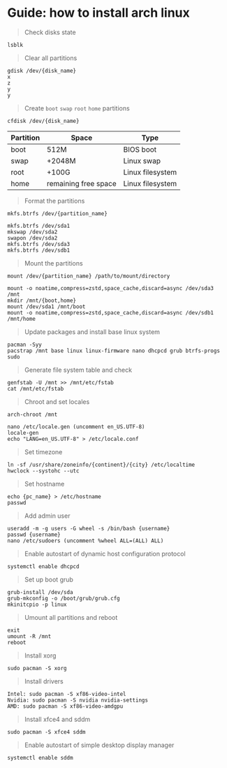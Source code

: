 # Guide: how to install arch linux

> Check disks state

```
lsblk
```

> Clear all partitions

```
gdisk /dev/{disk_name}
x
z
y
y
```

> Create `boot` `swap` `root` `home` partitions

`сfdisk /dev/{disk_name}`

| Partition | Space                | Type             |
| --------- | -------------------- | ---------------- |
| boot      | 512M                 | BIOS boot        |
| swap      | +2048M               | Linux swap       |
| root      | +100G                | Linux filesystem |
| home      | remaining free space | Linux filesystem |

> Format the partitions

`mkfs.btrfs /dev/{partition_name}`

```
mkfs.btrfs /dev/sda1
mkswap /dev/sda2
swapon /dev/sda2
mkfs.btrfs /dev/sda3
mkfs.btrfs /dev/sdb1
```

> Mount the partitions

`mount /dev/{partition_name} /path/to/mount/directory`

```
mount -o noatime,compress=zstd,space_cache,discard=async /dev/sda3 /mnt
mkdir /mnt/{boot,home}
mount /dev/sda1 /mnt/boot
mount -o noatime,compress=zstd,space_cache,discard=async /dev/sdb1 /mnt/home
```

> Update packages and install base linux system

```
pacman -Syy
pacstrap /mnt base linux linux-firmware nano dhcpcd grub btrfs-progs sudo
```

> Generate file system table and check

```
genfstab -U /mnt >> /mnt/etc/fstab
cat /mnt/etc/fstab
```

> Chroot and set locales

```
arch-chroot /mnt

nano /etc/locale.gen (uncomment en_US.UTF-8)
locale-gen
echo "LANG=en_US.UTF-8" > /etc/locale.conf
```

> Set timezone

```
ln -sf /usr/share/zoneinfo/{continent}/{city} /etc/localtime
hwclock --systohc --utc
```

> Set hostname

```
echo {pc_name} > /etc/hostname
passwd
```

> Add admin user

```
useradd -m -g users -G wheel -s /bin/bash {username}
passwd {username}
nano /etc/sudoers (uncomment %wheel ALL=(ALL) ALL)
```

> Enable autostart of dynamic host configuration protocol

```
systemctl enable dhcpcd
```

> Set up boot grub

```
grub-install /dev/sda
grub-mkconfig -o /boot/grub/grub.cfg
mkinitcpio -p linux
```

> Umount all partitions and reboot

```
exit
umount -R /mnt
reboot
```

> Install xorg

```
sudo pacman -S xorg
```

> Install drivers

```
Intel: sudo pacman -S xf86-video-intel
Nvidia: sudo pacman -S nvidia nvidia-settings
AMD: sudo pacman -S xf86-video-amdgpu
```

> Install xfce4 and sddm

```
sudo pacman -S xfce4 sddm
```

> Enable autostart of simple desktop display manager

```
systemctl enable sddm
```
